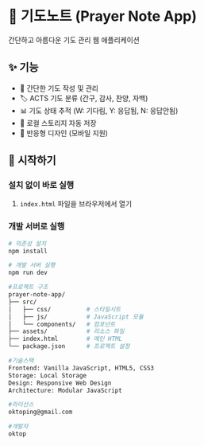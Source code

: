 # 🙏 기도노트 (Prayer Note App)

간단하고 아름다운 기도 관리 웹 애플리케이션

## ✨ 기능

- 📝 간단한 기도 작성 및 관리
- 🏷️ ACTS 기도 분류 (간구, 감사, 찬양, 자백)
- 📊 기도 상태 추적 (W: 기다림, Y: 응답됨, N: 응답안됨)
- 💾 로컬 스토리지 자동 저장
- 📱 반응형 디자인 (모바일 지원)

## 🚀 시작하기

### 설치 없이 바로 실행
1. `index.html` 파일을 브라우저에서 열기

### 개발 서버로 실행
```bash
# 의존성 설치
npm install

# 개발 서버 실행
npm run dev

#프로젝트 구조
prayer-note-app/
├── src/
│   ├── css/          # 스타일시트
│   ├── js/           # JavaScript 모듈
│   └── components/   # 컴포넌트
├── assets/           # 리소스 파일
├── index.html        # 메인 HTML
└── package.json      # 프로젝트 설정

#기술스택
Frontend: Vanilla JavaScript, HTML5, CSS3
Storage: Local Storage
Design: Responsive Web Design
Architecture: Modular JavaScript

#라이선스
oktoping@gmail.com

#개발자
oktop